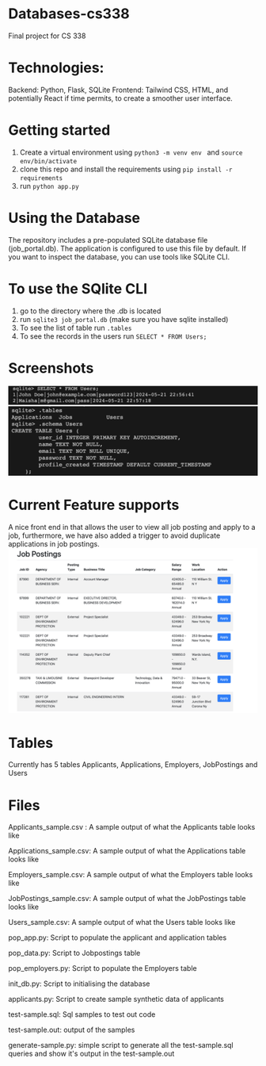 # Databases-cs338
Final project for CS 338 


# Technologies:
Backend: Python, Flask, SQLite
Frontend: Tailwind CSS, HTML, and potentially React if time permits, to create a smoother user interface.


# Getting started 

1. Create  a virtual environment using ```python3 -m venv env ``` and ```source env/bin/activate```
2. clone this repo and install the requirements using ```pip install -r requirements```
3. run ```python app.py```


# Using the Database
The repository includes a pre-populated SQLite database file (job_portal.db). The application is configured to use this file by default. If you want to inspect the database, you can use tools like SQLite CLI. 

# To use the SQlite CLI

1. go to the directory where the .db is located 
2. run ```sqlite3 job_portal.db``` (make sure you have sqlite installed)
3. To see the list of table run ```.tables```
4. To see the records in the users run ```SELECT * FROM Users;```

# Screenshots

![ex1](images/ex1.png)
![ex2](images/ex2.png)


# Current Feature supports 
A nice front end in that allows the user to view all job posting and apply to a job, furthermore, we have also added a trigger to avoid duplicate applications in job postings. 
![ex2](images/ex3.png)

# Tables 
Currently has 5 tables Applicants, Applications, Employers, JobPostings and Users    
# Files 

Applicants_sample.csv : A sample output of what the Applicants table looks like

Applications_sample.csv: A sample output of what the Applications table looks like

Employers_sample.csv: A sample output of what the Employers table looks like

JobPostings_sample.csv: A sample output of what the JobPostings table looks like

Users_sample.csv: A sample output of what the Users table looks like

pop_app.py: Script to populate the applicant and application tables

pop_data.py: Script to Jobpostings table

pop_employers.py: Script to populate the Employers table

init_db.py: Script to initialising the database 

applicants.py: Script to create sample synthetic data of applicants

test-sample.sql: Sql samples to test out code 

test-sample.out: output of the samples 

generate-sample.py: simple script to generate all the test-sample.sql queries and show it's output in the test-sample.out






